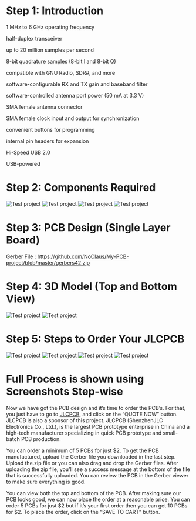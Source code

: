 # Step 1: Introduction

  1 MHz to 6 GHz operating frequency

  half-duplex transceiver

  up to 20 million samples per second

  8-bit quadrature samples (8-bit I and 8-bit Q)

  compatible with GNU Radio, SDR#, and more

  software-configurable RX and TX gain and baseband filter

  software-controlled antenna port power (50 mA at 3.3 V)

  SMA female antenna connector

  SMA female clock input and output for synchronization

  convenient buttons for programming

  internal pin headers for expansion

  Hi-Speed USB 2.0

  USB-powered



# Step 2: Components Required
 
![Test project](https://raw.githubusercontent.com/NoClaus/My-PCB-project/master/1.png)
![Test project](https://raw.githubusercontent.com/NoClaus/My-PCB-project/master/2.png)
![Test project](https://raw.githubusercontent.com/NoClaus/My-PCB-project/master/3.png)
![Test project](https://raw.githubusercontent.com/NoClaus/My-PCB-project/master/4.png)
 


# Step 3: PCB Design (Single Layer Board)
Gerber File : https://github.com/NoClaus/My-PCB-project/blob/master/gerbers42.zip
# Step 4: 3D Model (Top and Bottom View)
 
![Test project](https://raw.githubusercontent.com/NoClaus/My-PCB-project/master/5.png)
![Test project](https://raw.githubusercontent.com/NoClaus/My-PCB-project/master/6.png)


# Step 5: Steps to Order Your JLCPCB
 
 ![Test project](https://raw.githubusercontent.com/NoClaus/My-PCB-project/master/7.png)
 ![Test project](https://raw.githubusercontent.com/NoClaus/My-PCB-project/master/8.png)
![Test project](https://raw.githubusercontent.com/NoClaus/My-PCB-project/master/9.png)
![Test project](https://raw.githubusercontent.com/NoClaus/My-PCB-project/master/10.png)

# Full Process is shown using Screenshots Step-wise

Now we have got the PCB design and it’s time to order the PCB’s. For that, you just have to go to [JLCPCB](https://jlcpcb.com/HAR ), and click on the “QUOTE NOW” button. JLCPCB is also a sponsor of this project. JLCPCB (ShenzhenJLC Electronics Co., Ltd.), is the largest PCB prototype enterprise in China and a high-tech manufacturer specializing in quick PCB prototype and small-batch PCB production.

You can order a minimum of 5 PCBs for just $2. To get the PCB manufactured, upload the Gerber file you downloaded in the last step. Upload the.zip file or you can also drag and drop the Gerber files. After uploading the zip file, you’ll see a success message at the bottom of the file that is successfully uploaded. You can review the PCB in the Gerber viewer to make sure everything is good.

You can view both the top and bottom of the PCB. After making sure our PCB looks good, we can now place the order at a reasonable price. You can order 5 PCBs for just $2 but if it’s your first order then you can get 10 PCBs for $2. To place the order, click on the “SAVE TO CART” button.
